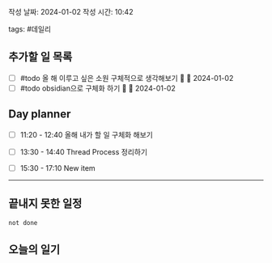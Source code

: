 
작성 날짜: 2024-01-02
작성 시간: 10:42

tags: #데일리

## 추가할 일 목록
- [ ] #todo 올 해 이루고 싶은 소원 구체적으로 생각해보기 🔺 📅 2024-01-02
- [ ] #todo obsidian으로 구체화 하기 🔺 📅 2024-01-02
## Day planner
- [ ] 11:20 - 12:40 올해 내가 할 일 구체화 해보기
- [ ] 13:30 - 14:40 Thread Process 정리하기
- [ ] 15:30 - 17:10 New item






  
---  
## 끝내지 못한 일정 

```tasks
not done
```
## 오늘의 일기


